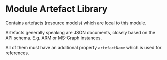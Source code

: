 # Module Artefact Library

Contains artefacts (resource models) which are local to this module.

Artefacts generally speaking are JSON documents, closely based on the API schema. E.g. ARM or MS-Graph instances.

All of them must have an additional property `artefactName` which is used for references.
